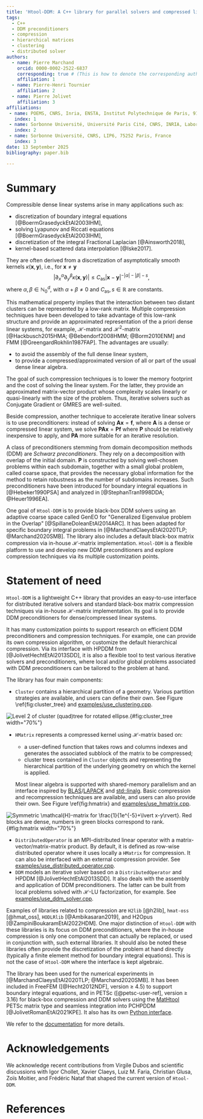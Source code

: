 ```yaml
---
title: 'Htool-DDM: A C++ library for parallel solvers and compressed linear systems.'
tags:
  - C++
  - DDM preconditioners
  - compression
  - hierarchical matrices
  - clustering
  - distributed solver
authors:
  - name: Pierre Marchand
    orcid: 0000-0002-2522-6837
    corresponding: true # (This is how to denote the corresponding author)
    affiliation: 1
  - name: Pierre-Henri Tournier
    affiliation: 2
  - name: Pierre Jolivet
    affiliation: 3
affiliations:
 - name: POEMS, CNRS, Inria, ENSTA, Institut Polytechnique de Paris, 91120 Palaiseau, France
   index: 1
 - name: Sorbonne Université, Université Paris Cité, CNRS, INRIA, Laboratoire Jacques-Louis Lions, LJLL, EPC ALPINES, 4 place Jussieu, Paris F-75005, France
   index: 2
 - name: Sorbonne Université, CNRS, LIP6, 75252 Paris, France
   index: 3
date: 13 September 2025
bibliography: paper.bib

---
```


# Summary

Compressible dense linear systems arise in many applications such as:

- discretization of boundary integral equations [@BoermGrasedyckEtAl2003IHM],
- solving Lyapunov and Riccati equations [@BoermGrasedyckEtAl2003IHM],
- discretization of the integral Fractional Laplacian [@Ainsworth2018],
- kernel-based scattered data interpolation [@Iske2017].

They are often derived from a discretization of asymptotically smooth kernels $\kappa(\mathbf{x},\mathbf{y})$, i.e., for $\mathbf{x}\neq\mathbf{y}$
$$
    \rvert \partial_x^{\alpha} \partial_y^{\beta}\kappa (\mathbf{x},\mathbf{y})\lvert \leq C_{\mathrm{as}}\lvert \mathbf{x} - \mathbf{y}\rvert^{-\lvert \alpha \rvert -\lvert \beta \rvert - s},
$$
where $\alpha,\beta \in \mathbb{N}_0^d$, with $\alpha+\beta\neq 0$ and $C_{\mathrm{as}},s\in \mathbb{R}$ are constants.

This mathematical property implies that the interaction between two distant clusters can be represented by a low-rank matrix. Multiple compression techniques have been developed to take advantage of this low-rank structure and provide an approximated representation of the a priori dense linear systems, for example, $\mathcal{H}$-matrix and $\mathcal{H}^2$-matrix [@Hackbusch2015HMA; @Bebendorf2008HMM; @Borm2010ENM] and FMM [@GreengardRokhlin1987FAP]. The advantages are usually:

- to avoid the assembly of the full dense linear system,
- to provide a compressed/approximated version of all or part of the usual dense linear algebra.

The goal of such compression techniques is to lower the memory footprint and the cost of solving the linear system. For the latter, they provide an approximated matrix-vector product whose complexity scales linearly or quasi-linearly with the size of the problem. Thus, iterative solvers such as Conjugate Gradient or GMRES are well-suited.

Beside compression, another technique to accelerate iterative linear solvers is to use preconditioners: instead of solving $\mathbf{A}\mathbf{x}=\mathbf{f}$, where $\mathbf{A}$ is a dense or compressed linear system, we solve $\mathbf{P}\mathbf{A}\mathbf{x}=\mathbf{P}\mathbf{f}$ where $\mathbf{P}$ should be relatively inexpensive to apply, and $\mathbf{P}\mathbf{A}$ more suitable for an iterative resolution.

A class of preconditioners stemming from domain decomposition methods (DDM) are *Schwarz preconditioners*. They rely on a decomposition with overlap of the initial domain. $\mathbf{P}$ is constructed by solving well-chosen problems within each subdomain, together with a small global problem, called coarse space, that provides the necessary global information for the method to retain robustness as the number of subdomains increases. Such preconditioners have been introduced for boundary integral equations in [@Hebeker1990PSA] and analyzed in [@StephanTran1998DDA; @Heuer1996EA].

One goal of `Htool-DDM` is to provide black-box DDM solvers using an adaptive coarse space called GenEO for "Generalized Eigenvalue problem in the Overlap" [@SpillaneDoleanEtAl2014ARC]. It has been adapted for specific boundary integral problems in [@MarchandClaeysEtAl2020TLP; @Marchand2020SMB]. The library also includes a default black-box matrix compression via in-house $\mathcal{H}$-matrix implementation. `Htool-DDM` is a flexible platform to use and develop new DDM preconditioners and explore compression techniques via its multiple customization points.

# Statement of need

`Htool-DDM` is a lightweight C++ library that provides an easy-to-use interface for distributed iterative solvers and standard black-box matrix compression techniques via in-house $\mathcal{H}$-matrix implementation. Its goal is to provide DDM preconditioners for dense/compressed linear systems.

It has many customization points to support research on efficient DDM preconditioners and compression techniques. For example, one can provide its own compression algorithm, or customize the default hierarchical compression. Via its interface with HPDDM from [@JolivetHechtEtAl2013SDD], it is also a flexible tool to test various iterative solvers and preconditioners, where local and/or global problems associated with DDM preconditioners can be tailored to the problem at hand.

The library has four main components:

- `Cluster` contains a hierarchical partition of a geometry. Various partition strategies are available, and users can define their own. See Figure \ref{fig:cluster_tree} and [examples/use_clustering.cpp](https://github.com/htool-ddm/htool/blob/d7c0fa8b42c461446b92a4891dea78532eeea6b5/examples/use_clustering.cpp).

![Level 2 of cluster (quad)tree for rotated ellipse.](Figure_1.png){#fig:cluster_tree width="70%"}

- `HMatrix` represents a compressed kernel using $\mathcal{H}$-matrix based on:
    - a user-defined function that takes rows and columns indexes and generates the associated subblock of the matrix to be compressed;
    - cluster trees contained in `Cluster` objects and representing the hierarchical partition of the underlying geometry on which the kernel is applied.

  Most linear algebra is supported with shared-memory parallelism and an interface inspired by [BLAS](https://www.netlib.org/blas/)/[LAPACK](https://www.netlib.org/lapack/) and [std::linalg](https://en.cppreference.com/w/cpp/numeric/linalg.html). Basic compression and recompression techniques are available, and users can also provide their own. See Figure \ref{fig:hmatrix} and [examples/use_hmatrix.cpp](https://github.com/htool-ddm/htool/blob/d7c0fa8b42c461446b92a4891dea78532eeea6b5/examples/use_hmatrix.cpp).

![Symmetric $\mathcal{H}$-matrix for $\frac{1}{1e^{-5}+\lvert x-y\rvert}$. Red blocks are dense, numbers in green blocks correspond to rank.](Figure_2.png){#fig:hmatrix width="70%"}

- `DistributedOperator` is an MPI-distributed linear operator with a matrix-vector/matrix-matrix product. By default, it is defined as row-wise distributed operator where it uses locally a `HMatrix` for compression. It can also be interfaced with an external compression provider. See [examples/use_distributed_operator.cpp](https://github.com/htool-ddm/htool/blob/d7c0fa8b42c461446b92a4891dea78532eeea6b5/examples/use_distributed_operator.cpp).
- `DDM` models an iterative solver based on a `DistributedOperator` and HPDDM [@JolivetHechtEtAl2013SDD]. It also deals with the assembly and application of DDM preconditioners. The latter can be built from local problems solved with $\mathcal{H}$-LU factorization, for example. See [examples/use_ddm_solver.cpp](https://github.com/htool-ddm/htool/blob/d7c0fa8b42c461446b92a4891dea78532eeea6b5/examples/use_ddm_solver.cpp).




Examples of libraries related to compression are `H2lib` [@h2lib], `hmat-oss` [@hmat_oss], `HODLRlib` [@Ambikasaran2019], and H2Opus [@ZampiniBoukaramEtAl2022HDM]. One major distinction of `Htool-DDM` with these libraries is its focus on DDM preconditioners, where the in-house compression is only one component that can actually be replaced, or used in conjunction with, such external libraries. It should also be noted these libraries often provide the discretization of the problem at hand directly (typically a finite element method for boundary integral equations). This is not the case of `Htool-DDM` where the interface is kept algebraic.

The library has been used for the numerical experiments in [@MarchandClaeysEtAl2020TLP; @Marchand2020SMB]. It has been included in FreeFEM ([@Hecht2012NDF], version $\geq$ 4.5) to support boundary integral equations, and in PETSc ([@petsc-user-ref], version $\geq$ 3.16) for black-box compression and DDM solvers using the [MatHtool](https://petsc.org/main/manualpages/Mat/MATHTOOL/) PETSc matrix type and seamless integration into PCHPDDM [@JolivetRomanEtAl2021KPE]. It also has its own [Python interface](https://github.com/htool-ddm/htool_python).

We refer to the [documentation](https://htool-ddm.pages.math.cnrs.fr) for more details.

# Acknowledgements

We acknowledge recent contributions from Virgile Dubos and scientific discussions with Igor Chollet, Xavier Claeys, Luiz M. Faria, Christian Glusa, Zoïs Moitier, and Frédéric Nataf that shaped the current version of `Htool-DDM`.

# References
